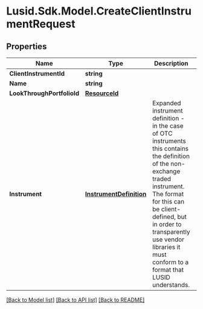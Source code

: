 # Lusid.Sdk.Model.CreateClientInstrumentRequest
## Properties

Name | Type | Description | Notes
------------ | ------------- | ------------- | -------------
**ClientInstrumentId** | **string** |  | 
**Name** | **string** |  | 
**LookThroughPortfolioId** | [**ResourceId**](ResourceId.md) |  | [optional] 
**Instrument** | [**InstrumentDefinition**](InstrumentDefinition.md) | Expanded instrument definition - in the case of OTC instruments  this contains the definition of the non-exchange traded instrument.  The format for this can be client-defined, but in order to transparently use  vendor libraries it must conform to a format that LUSID understands. | [optional] 

[[Back to Model list]](../README.md#documentation-for-models) [[Back to API list]](../README.md#documentation-for-api-endpoints) [[Back to README]](../README.md)

